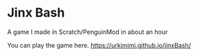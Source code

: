 # Jinx Bash
A game I made in Scratch/PenguinMod in about an hour

You can play the game here. https://urkimimi.github.io/jinxBash/
